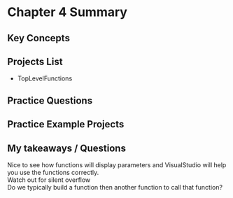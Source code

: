 # Chapter 4 Summary

## Key Concepts


## Projects List
* TopLevelFunctions


## Practice Questions


## Practice Example Projects


## My takeaways / Questions
Nice to see how functions will display parameters and VisualStudio will help you use the functions correctly.  
Watch out for silent overflow  
Do we typically build a function then another function to call that function?

